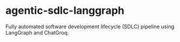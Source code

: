 # agentic-sdlc-langgraph
Fully automated software development lifecycle (SDLC) pipeline using LangGraph and ChatGroq.
